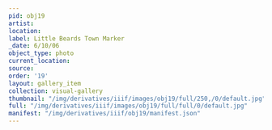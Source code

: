 ```yaml
---
pid: obj19
artist: 
location: 
label: Little Beards Town Marker
_date: 6/10/06
object_type: photo
current_location: 
source: 
order: '19'
layout: gallery_item
collection: visual-gallery
thumbnail: "/img/derivatives/iiif/images/obj19/full/250,/0/default.jpg"
full: "/img/derivatives/iiif/images/obj19/full/full/0/default.jpg"
manifest: "/img/derivatives/iiif/obj19/manifest.json"
---
```

